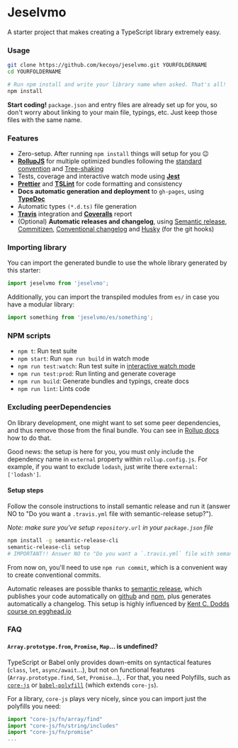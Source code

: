 # Jeselvmo

A starter project that makes creating a TypeScript library extremely easy.

### Usage

```bash
git clone https://github.com/kecoyo/jeselvmo.git YOURFOLDERNAME
cd YOURFOLDERNAME

# Run npm install and write your library name when asked. That's all!
npm install
```

**Start coding!** `package.json` and entry files are already set up for you, so don't worry about linking to your main file, typings, etc. Just keep those files with the same name.

### Features

- Zero-setup. After running `npm install` things will setup for you :wink:
- **[RollupJS](https://rollupjs.org/)** for multiple optimized bundles following the [standard convention](http://2ality.com/2017/04/setting-up-multi-platform-packages.html) and [Tree-shaking](https://alexjoverm.github.io/2017/03/06/Tree-shaking-with-Webpack-2-TypeScript-and-Babel/)
- Tests, coverage and interactive watch mode using **[Jest](http://facebook.github.io/jest/)**
- **[Prettier](https://github.com/prettier/prettier)** and **[TSLint](https://palantir.github.io/tslint/)** for code formatting and consistency
- **Docs automatic generation and deployment** to `gh-pages`, using **[TypeDoc](http://typedoc.org/)**
- Automatic types `(*.d.ts)` file generation
- **[Travis](https://travis-ci.org)** integration and **[Coveralls](https://coveralls.io/)** report
- (Optional) **Automatic releases and changelog**, using [Semantic release](https://github.com/semantic-release/semantic-release), [Commitizen](https://github.com/commitizen/cz-cli), [Conventional changelog](https://github.com/conventional-changelog/conventional-changelog) and [Husky](https://github.com/typicode/husky) (for the git hooks)

### Importing library

You can import the generated bundle to use the whole library generated by this starter:

```javascript
import jeselvmo from 'jeselvmo';
```

Additionally, you can import the transpiled modules from `es/` in case you have a modular library:

```javascript
import something from 'jeselvmo/es/something';
```

### NPM scripts

- `npm t`: Run test suite
- `npm start`: Run `npm run build` in watch mode
- `npm run test:watch`: Run test suite in [interactive watch mode](http://facebook.github.io/jest/docs/cli.html#watch)
- `npm run test:prod`: Run linting and generate coverage
- `npm run build`: Generate bundles and typings, create docs
- `npm run lint`: Lints code

### Excluding peerDependencies

On library development, one might want to set some peer dependencies, and thus remove those from the final bundle. You can see in [Rollup docs](https://rollupjs.org/#peer-dependencies) how to do that.

Good news: the setup is here for you, you must only include the dependency name in `external` property within `rollup.config.js`. For example, if you want to exclude `lodash`, just write there `external: ['lodash']`.

#### Setup steps

Follow the console instructions to install semantic release and run it (answer NO to "Do you want a `.travis.yml` file with semantic-release setup?").

_Note: make sure you've setup `repository.url` in your `package.json` file_

```bash
npm install -g semantic-release-cli
semantic-release-cli setup
# IMPORTANT!! Answer NO to "Do you want a `.travis.yml` file with semantic-release setup?" question. It is already prepared for you :P
```

From now on, you'll need to use `npm run commit`, which is a convenient way to create conventional commits.

Automatic releases are possible thanks to [semantic release](https://github.com/semantic-release/semantic-release), which publishes your code automatically on [github](https://github.com/) and [npm](https://www.npmjs.com/), plus generates automatically a changelog. This setup is highly influenced by [Kent C. Dodds course on egghead.io](https://egghead.io/courses/how-to-write-an-open-source-javascript-library)

### FAQ

#### `Array.prototype.from`, `Promise`, `Map`... is undefined?

TypeScript or Babel only provides down-emits on syntactical features (`class`, `let`, `async/await`...), but not on functional features (`Array.prototype.find`, `Set`, `Promise`...), . For that, you need Polyfills, such as [`core-js`](https://github.com/zloirock/core-js) or [`babel-polyfill`](https://babeljs.io/docs/usage/polyfill/) (which extends `core-js`).

For a library, `core-js` plays very nicely, since you can import just the polyfills you need:

```javascript
import "core-js/fn/array/find"
import "core-js/fn/string/includes"
import "core-js/fn/promise"
...
```
